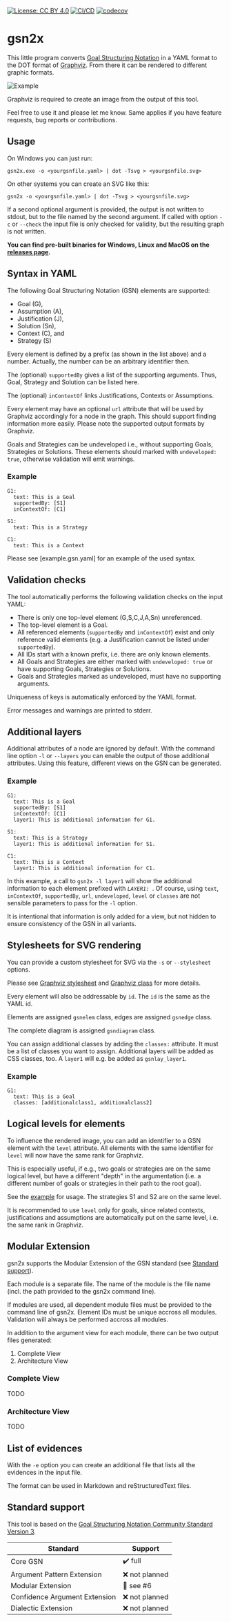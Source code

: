 [![License: CC BY 4.0](https://img.shields.io/badge/License-CC%20BY%204.0-lightgrey.svg)](https://creativecommons.org/licenses/by/4.0/) [![CI/CD](https://github.com/jonasthewolf/gsn2x/actions/workflows/rust.yml/badge.svg)](https://github.com/jonasthewolf/gsn2x/actions/workflows/rust.yml) [![codecov](https://codecov.io/gh/jonasthewolf/gsn2x/branch/master/graph/badge.svg?token=YQKUQQOYS3)](https://codecov.io/gh/jonasthewolf/gsn2x)

# gsn2x

This little program converts [Goal Structuring Notation](https://scsc.uk/gsn) in a YAML format to the DOT format of [Graphviz](https://graphviz.org). From there it can be rendered to different graphic formats.

![Example](examples/example.gsn.svg "Example")

Graphviz is required to create an image from the output of this tool.

Feel free to use it and please let me know. Same applies if you have feature requests, bug reports or contributions.

## Usage

On Windows you can just run:

    gsn2x.exe -o <yourgsnfile.yaml> | dot -Tsvg > <yourgsnfile.svg>

On other systems you can create an SVG like this:

    gsn2x -o <yourgsnfile.yaml> | dot -Tsvg > <yourgsnfile.svg>

If a second optional argument is provided, the output is not written to stdout, but to the file named by the second argument.
If called with option `-c` or `--check` the input file is only checked for validity, but the resulting graph is not written.
    
**You can find pre-built binaries for Windows, Linux and MacOS on the [releases page](https://github.com/jonasthewolf/gsn2x/releases).**

## Syntax in YAML

The following Goal Structuring Notation (GSN) elements are supported:
 - Goal (G), 
 - Assumption (A), 
 - Justification (J), 
 - Solution (Sn),
 - Context (C), and
 - Strategy (S)

Every element is defined by a prefix (as shown in the list above) and a number.
Actually, the number can be an arbitrary identifier then.

The (optional) `supportedBy` gives a list of the supporting arguments. Thus, Goal, Strategy and Solution can be listed here.

The (optional) `inContextOf` links Justifications, Contexts or Assumptions. 

Every element may have an optional `url` attribute that will be used by Graphviz accordingly for a node in the graph.
This should support finding information more easily. Please note the supported output formats by Graphviz.

Goals and Strategies can be undeveloped i.e., without supporting Goals, Strategies or Solutions.
These elements should marked with `undeveloped: true`, otherwise validation will emit warnings.

### Example

    G1:
      text: This is a Goal
      supportedBy: [S1]
      inContextOf: [C1]
    
    S1:
      text: This is a Strategy
    
    C1: 
      text: This is a Context


Please see [example.gsn.yaml] for an example of the used syntax.

## Validation checks

The tool automatically performs the following validation checks on the input YAML:

 - There is only one top-level element (G,S,C,J,A,Sn) unreferenced. 
 - The top-level element is a Goal.
 - All referenced elements (`supportedBy` and `inContextOf`) exist and only reference valid elements 
   (e.g. a Justification cannot be listed under `supportedBy`).
 - All IDs start with a known prefix, i.e. there are only known elements.
 - All Goals and Strategies are either marked with `undeveloped: true` or have supporting Goals, Strategies or Solutions.
 - Goals and Strategies marked as undeveloped, must have no supporting arguments.

Uniqueness of keys is automatically enforced by the YAML format.

Error messages and warnings are printed to stderr.

## Additional layers

Additional attributes of a node are ignored by default.
With the command line option `-l` or `--layers` you can enable the output of those additional attributes.
Using this feature, different views on the GSN can be generated.

### Example

    G1:
      text: This is a Goal
      supportedBy: [S1]
      inContextOf: [C1]
      layer1: This is additional information for G1.
    
    S1:
      text: This is a Strategy
      layer1: This is additional information for S1.
    
    C1: 
      text: This is a Context
      layer1: This is additional information for C1.

In this example, a call to `gsn2x -l layer1` will show the additional information to each element prefixed with _`LAYER1: `_.
Of course, using `text`, `inContextOf`, `supportedBy`, `url`, `undeveloped`, `level` or `classes` are not sensible parameters to pass for the `-l` option.

It is intentional that information is only added for a view, but not hidden to ensure consistency of the GSN in all variants.

## Stylesheets for SVG rendering

You can provide a custom stylesheet for SVG via the `-s` or `--stylesheet` options.

Please see [Graphviz stylesheet](https://graphviz.org/docs/attrs/stylesheet/) and [Graphviz class](https://graphviz.org/docs/attrs/class/) for more details.

Every element will also be addressable by `id`. The `id` is the same as the YAML id.

Elements are assigned `gsnelem` class, edges are assigned `gsnedge` class. 

The complete diagram is assigned `gsndiagram` class.

You can assign additional classes by adding the `classes:` attribute. It must be a list of classes you want to assign. Additional layers will be added as CSS classes, too. A `layer1` will e.g. be added as `gsnlay_layer1`.

### Example

    G1:
      text: This is a Goal
      classes: [additionalclass1, additionalclass2]

## Logical levels for elements

To influence the rendered image, you can add an identifier to a GSN element with the `level` attribute. All elements with the same identifier for `level` will now have the same rank for Graphviz. 

This is especially useful, if e.g., two goals or strategies are on the same logical level, but have a different "depth" in the argumentation (i.e. a different number of goals or strategies in their path to the root goal).

See the [example](example.gsn.yaml) for usage. The strategies S1 and S2 are on the same level.

It is recommended to use `level` only for goals, since related contexts, justifications and assumptions are automatically put on the same level, i.e. the same rank in Graphviz.

## Modular Extension

gsn2x supports the Modular Extension of the GSN standard (see [Standard support](#standard-support)).

Each module is a separate file. The name of the module is the file name (incl. the path provided to the gsn2x command line).

If modules are used, all dependent module files must be provided to the command line of gsn2x.
Element IDs must be unique accross all modules. Validation will always be performed accross all modules.

In addition to the argument view for each module, there can be two output files generated:
1) Complete View
2) Architecture View

### Complete View

TODO

### Architecture View

TODO

## List of evidences

With the `-e` option you can create an additional file that lists all the evidences in the input file.

The format can be used in Markdown and reStructuredText files.


## Standard support

This tool is based on the [Goal Structuring Notation Community Standard Version 3](https://scsc.uk/r141C:1).

| Standard                    | Support                 |
|-----------------------------|-------------------------|
|Core GSN                     | :heavy_check_mark: full |
|Argument Pattern Extension   | :x: not planned         |
|Modular Extension            | :construction: see #6   |
|Confidence Argument Extension| :x: not planned         |
|Dialectic Extension          | :x: not planned         |
